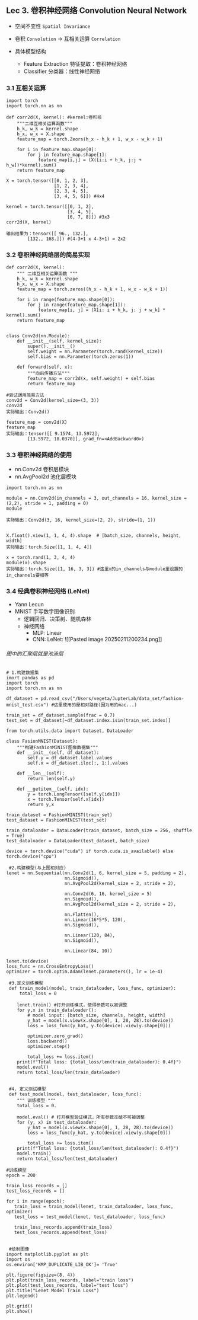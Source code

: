 ## Lec 3. 卷积神经网络 Convolution Neural Network[](http://localhost:8888/lab/tree/JupterLab/Lec_3.ipynb?#Lec-3.-%E5%8D%B7%E7%A7%AF%E7%A5%9E%E7%BB%8F%E7%BD%91%E7%BB%9C-Convolution-Neural-Network)

- 空间不变性 `Spatial Invariance`
    
- 卷积 `Convolution` -> 互相关运算 `Correlation`
    
- 具体模型结构
    
    - Feature Extraction 特征提取：卷积神经网络
    - Classifier 分类器：线性神经网络
### 3.1 互相关运算
```
import torch
import torch.nn as nn

def corr2d(X, kernel): #kernel:卷积核
	"""二维互相关运算函数"""
	h_k, w_k = kernel.shape
	h_x, w_x = X.shape
	feature_map = torch.Zeors(h_x - h_k + 1, w_x - w_k + 1)

	for i in feature_map.shape[0]:
		for j in feature_map.shape[1]:
			feature_map[i,j] = (X([i:i + h_k, j:j + h_w])*kernel).sum()
	return feature_map

```

```
X = torch.tensor([[0, 1, 2, 3], 
                  [1, 2, 3, 4], 
                  [2, 3, 4, 5], 
                  [3, 4, 5, 6]]) #4x4

kernel = torch.tensor([[0, 1, 2], 
                       [3, 4, 5], 
                       [6, 7, 8]]) #3x3
corr2d(X, kernel)
```
```
输出结果为：tensor([[ 96., 132.],
        [132., 168.]]) #(4-3+1 x 4-3+1) = 2x2
```
### 3.2 卷积神经网络层的简易实现
```
def corr2d(X, kernel):
    """ 二维互相关运算函数 """
    h_k, w_k = kernel.shape
    h_x, w_x = X.shape
    feature_map = torch.zeros((h_x - h_k + 1, w_x - w_k + 1))

    for i in range(feature_map.shape[0]):
        for j in range(feature_map.shape[1]):
            feature_map[i, j] = (X[i: i + h_k, j: j + w_k] * kernel).sum()
    return feature_map


class Conv2d(nn.Module):
	def __init__(self, kernel_size):
		super().__init__()
		self.weight = nn.Parameter(torch.rand(kernel_size))
		self.bias = nn.Parameter(torch.zeros(1))

	def forward(self, x):
		"""向前传播方法"""
		feature_map = corr2d(x, self.weight) + self.bias
		return feature_map
```
```
#尝试调用简易方法
conv2d = Conv2d(kernel_size=(3, 3))
conv2d
实际输出：Conv2d()

feature_map = conv2d(X)
feature_map
实际输出：tensor([[ 9.1574, 13.5972],
        [13.5972, 18.0370]], grad_fn=<AddBackward0>)
```

### 3.3 卷积神经网络的使用[](http://localhost:8888/lab/tree/JupterLab/Lec_3.ipynb?#3.3-%E5%8D%B7%E7%A7%AF%E7%A5%9E%E7%BB%8F%E7%BD%91%E7%BB%9C%E7%9A%84%E4%BD%BF%E7%94%A8)

- nn.Conv2d 卷积层模块
- nn.AvgPool2d 池化层模块
```
import torch.nn as nn

module = nn.Conv2d(in_channels = 3, out_channels = 16, kernel_size = (2,2), stride = 1, padding = 0)
module

实际输出：Conv2d(3, 16, kernel_size=(2, 2), stride=(1, 1))


X.float().view(1, 1, 4, 4).shape  # [batch_size, channels, height, width]
实际输出：torch.Size([1, 1, 4, 4])

x = torch.rand(1, 3, 4, 4)
module(x).shape
实际输出：torch.Size([1, 16, 3, 3]) #这里x的in_channels与module里设置的in_channels要相等
```

### 3.4 经典卷积神经网络 (LeNet)[](http://localhost:8888/lab/tree/JupterLab/Lec_3.ipynb?#3.4-%E7%BB%8F%E5%85%B8%E5%8D%B7%E7%A7%AF%E7%A5%9E%E7%BB%8F%E7%BD%91%E7%BB%9C-\(LeNet\))

- Yann Lecun
- MNIST 手写数字图像识别
    - 逻辑回归、决策树、随机森林
    - 神经网络
        - MLP: Linear
        - CNN: LeNet:
![[Pasted image 20250211200234.png]]
###### 图中的汇聚层就是池泳层

```
# 1.构建数据集
imort pandas as pd
import torch
import torch.nn as nn

df_dataset = pd.read_csv("/Users/vegeta/JupterLab/data_set/fashion-mnist_test.csv") #这里使用的是相对路径(因为用的mac...)

train_set = df_dataset.sample(frac = 0.7)
test_set = df_dataset[~df_dataset.index.isin(train_set.index)]

from torch.utils.data import Dataset, DataLoader

class FasionMNIST(Dataset):
	"""构建FashionMINIST图像数据集"""
	def __init__(self, df_dataset):
		self.y = df_dataset.label.values
		self.x = df_dataset.iloc[:, 1:].values

	def __len__(self):
		return len(self.y)

	def __getitem__(self, idx):
		y = torch.LongTensor([self.y[idx]])
		x = torch.Tensor(self.x[idx])
		return y,x
```
```
train_dataset = FashionMINIST(train_set)
test_dataset = FashionMINIST(test_set)

train_dataloader = DataLoader(train_dataset, batch_size = 256, shuffle = True)
test_dataloader = DataLoader(test_dataset, batch_size)

device = torch.device("cuda") if torch.cuda.is_available() else torch.device("cpu")
```
```
 #2.构建模型(与上图相对应)
lenet = nn.Sequential(nn.Conv2d(1, 6, kernel_size = 5, padding = 2),
                      nn.Sigmoid(),
                      nn.AvgPool2d(kernel_size = 2, stride = 2),
                      
                      nn.Conv2d(6, 16, kernel_size = 5)
                      nn.Sigmoid(),
                      nn.AvgPool2d(kernel_size = 2, stride = 2),
                      
                      nn.Flatten(),
                      nn.Linear(16*5*5, 120),
                      nn.Sigmoid(),
                      
                      nn.Linear(120, 84),
                      nn.Sigmoid(),
                      
                      nn.Linear(84, 10))

lenet.to(device)
loss_func = nn.CrossEntropyLoss()
optimizer = torch.optim.Adam(lenet.parameters(), lr = 1e-4)
```
```
 #3.定义训练模型
 def train_model(model, train_dataloader, loss_func, optimizer):
	 total_loss = 0

	lenet.train() #打开训练模式，使得参数可以被调整
	for y,x in train_dataloader():
		# model input: [batch_size, channels, height, width]
		y_hat = model(x.view(x.shape[0], 1, 28, 28).to(device))
		loss = loss_func(y_hat, y.to(device).view(y.shape[0]))

		optimizer.zero_grad()
        loss.backward()
        optimizer.step()

		total_loss += loss.item()
	print(f"Total loss: {total_loss/len(train_dataloader): 0.4f}")
    model.eval()
    return total_loss/len(train_dataloader)
	
```
```
 #4. 定义测试模型
 def test_model(model, test_dataloader, loss_func):
    """ 训练模型 """
    total_loss = 0.

    model.eval() # 打开模型验证模式，所有参数冻结不可被调整
    for (y, x) in test_dataloader:
        y_hat = model(x.view(x.shape[0], 1, 28, 28).to(device))
        loss = loss_func(y_hat, y.to(device).view(y.shape[0]))
        
        total_loss += loss.item()
    print(f"Total loss: {total_loss/len(test_dataloader): 0.4f}")
    model.train()
    return total_loss/len(test_dataloader)
```
 ```
 #训练模型
epoch = 200

train_loss_records = []
test_loss_records = []

for i in range(epoch):
	train_loss = train_model(lenet, train_dataloader, loss_func, optimizer)
	test_loss = test_model(lenet, test_dataloader, loss_func)

	train_loss_records.append(train_loss)
	test_loss_records.append(test_loss)
	
```
```
 #绘制图像
import matplotlib.pyplot as plt
import os
os.environ['KMP_DUPLICATE_LIB_OK']= 'True'

plt.figure(figsize=(8, 4))
plt.plot(train_loss_records, label="train loss")
plt.plot(test_loss_records, label="test loss")
plt.title("Lenet Model Train Loss")
plt.legend()

plt.grid()
plt.show()
```